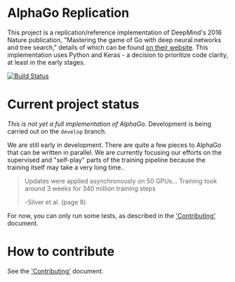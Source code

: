 # AlphaGo Replication

This project is a replication/reference implementation of DeepMind's 2016 Nature publication, "Mastering the game of Go with deep neural networks and tree search," details of which can be found [on their website](http://deepmind.com/alpha-go.html). This implementation uses Python and Keras - a decision to prioritize code clarity, at least in the early stages.

[![Build Status](https://travis-ci.org/Rochester-NRT/AlphaGo.svg?branch=develop)](https://travis-ci.org/Rochester-NRT/AlphaGo)

# Current project status

_This is not yet a full implementation of AlphaGo_. Development is being carried out on the `develop` branch.

We are still early in development. There are quite a few pieces to AlphaGo that can be written in parallel. We are currently focusing our efforts on the supervised and "self-play" parts of the training pipeline because the training itself may take a very long time..

> Updates were applied asynchronously on 50 GPUs... Training took around 3 weeks for 340 million training steps
>
> -Silver et al. (page 8)

For now, you can only run some tests, as described in the ['Contributing'](CONTRIBUTING.md) document.

# How to contribute

See the ['Contributing'](CONTRIBUTING.md) document.
